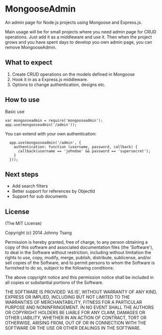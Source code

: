 MongooseAdmin
=============

An admin page for Node.js projects using Mongoose and Express.js.

Main usage will be for small projects where you need admin page for CRUD operations.
Just add it as a middleware and use it.
Then when the project grows and you have spent days to develop you own admin page, you can remove MongooseAdmin.

What to expect
--------------
1. Create CRUD operations on the models defined in Mongoose
2. Hook it in as a Express.js middleware.
3. Options to change authentication, designs etc.


How to use
----------
Basic use
```
var mongooseadmin = require('mongooseadmin');
app.use(mongooseadmin('/admin'));
```


You can extend with your own authentication:

```
  app.use(mongooseadmin('/admin', {
    authentication: function (username, password, callback) {
      callback(username == 'johndoe' && password == 'supersecret');
    }
  }));
```


Next steps
----------
- Add search filters
- Better support for references by ObjectId
- Support for sub documents




License
-------

(The MIT License)

Copyright (c) 2014 Johnny Tsang

Permission is hereby granted, free of charge, to any person obtaining
a copy of this software and associated documentation files (the
'Software'), to deal in the Software without restriction, including
without limitation the rights to use, copy, modify, merge, publish,
distribute, sublicense, and/or sell copies of the Software, and to
permit persons to whom the Software is furnished to do so, subject to
the following conditions:

The above copyright notice and this permission notice shall be
included in all copies or substantial portions of the Software.

THE SOFTWARE IS PROVIDED 'AS IS', WITHOUT WARRANTY OF ANY KIND,
EXPRESS OR IMPLIED, INCLUDING BUT NOT LIMITED TO THE WARRANTIES OF
MERCHANTABILITY, FITNESS FOR A PARTICULAR PURPOSE AND NONINFRINGEMENT.
IN NO EVENT SHALL THE AUTHORS OR COPYRIGHT HOLDERS BE LIABLE FOR ANY
CLAIM, DAMAGES OR OTHER LIABILITY, WHETHER IN AN ACTION OF CONTRACT,
TORT OR OTHERWISE, ARISING FROM, OUT OF OR IN CONNECTION WITH THE
SOFTWARE OR THE USE OR OTHER DEALINGS IN THE SOFTWARE.